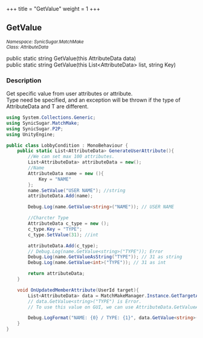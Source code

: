 +++
title = "GetValue"
weight = 1
+++
## GetValue
<small>*Namespace: SynicSugar.MatchMake* <br>
*Class: AttributeData* </small>

public static string GetValue(this AttributeData data)<br>
public static string GetValue(this List&lt;AttributeData&gt; list, string Key)<br>

### Description
Get specific value from user attributes or attribute.<br>
Type need be specified, and an exception will be thrown if the type of AttributeData and T are different.


```cs
using System.Collections.Generic;
using SynicSugar.MatchMake;
using SynicSugar.P2P;
using UnityEngine;

public class LobbyCondition : MonoBehaviour {
    public static List<AttributeData> GenerateUserAttribute(){
        //We can set max 100 attributes.
        List<AttributeData> attributeData = new();
        //Name
        AttributeData name = new (){
            Key = "NAME"
        };
        name.SetValue("USER NAME"); //string
        attributeData.Add(name); 

        Debug.Log(name.GetValue<string>("NAME")); // USER NAME

        //Charcter Type
        AttributeData c_type = new ();
        c_type.Key = "TYPE";
        c_type.SetValue(31); //int

        attributeData.Add(c_type);
        // Debug.Log(name.GetValue<string>("TYPE")); Error
        Debug.Log(name.GetValueAsString("TYPE")); // 31 as string
        Debug.Log(name.GetValue<int>("TYPE")); // 31 as int

        return attributeData;
    }

    void OnUpdatedMemberAttribute(UserId target){
        List<AttributeData> data = MatchMakeManager.Instance.GetTargetAttributeData(target);
        // data.GetValue<string>("TYPE") is Error.
        // To use this value on GUI, we can use AttributeData.GetValueAsString(data, "LEVEL")

        Debug.LogFormat("NAME: {0} / TYPE: {1}", data.GetValue<string>("NAME"), data.GetValue<int>("TYPE"));
    }
}
```